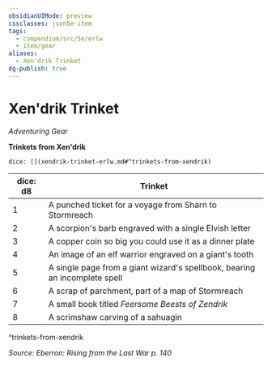 ```yaml
---
obsidianUIMode: preview
cssclasses: json5e-item
tags:
  - compendium/src/5e/erlw
  - item/gear
aliases:
  - Xen'drik Trinket
dg-publish: true
---
```

# Xen'drik Trinket
*Adventuring Gear*  


**Trinkets from Xen'drik**

`dice: [](xendrik-trinket-erlw.md#^trinkets-from-xendrik)`

| dice: d8 | Trinket |
|----------|---------|
| 1 | A punched ticket for a voyage from Sharn to Stormreach |
| 2 | A scorpion's barb engraved with a single Elvish letter |
| 3 | A copper coin so big you could use it as a dinner plate |
| 4 | An image of an elf warrior engraved on a giant's tooth |
| 5 | A single page from a giant wizard's spellbook, bearing an incomplete spell |
| 6 | A scrap of parchment, part of a map of Stormreach |
| 7 | A small book titled *Feersome Beests of Zendrik* |
| 8 | A scrimshaw carving of a sahuagin |
^trinkets-from-xendrik

*Source: Eberron: Rising from the Last War p. 140*